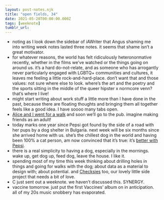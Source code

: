 ```yaml
---
layout: post-notes.njk
title: "open fields, 34"
date: 2021-05-28T00:00:00.000Z
tags: [weeknote]
tumblr_url: 
---
```



*   noting as I look down the sidebar of iAWriter that Angus shaming me into writing week notes lasted three notes. it seems that shame isn’t a great motivator.
*   for whatever reasons, the world has felt ridiculously heteronormative recently, whether in the films we’ve watched or the things going on around us. it’s a hard do-not-relate, and as someone who has arrogantly never particularly engaged with LGBTQ+ communities and cultures, it leaves me feeling a little rock-and-hard-place. don’t want that and those values: not sure where else to look. where’s the art and the poetry and the sports sitting in the middle of the queer hipster x normcore venn? that’s where I live!
*   might start writing about work stuff a little more than I have done in the past, because there are floating thoughts and bringing them all together feels like a good idea. I have soooo many tabs open.
*   [Alice and I went for a walk](https://alicebartlett.co.uk/blog/weaknotes-135) and soon we’ll go to the pub. imagine making friends as an adult!
*   today marks one year since Pepsi got found by the side of a road with her pups by a dog shelter in Bulgaria. next week will be six months since she arrived home with us. she’s the chillest dog in the world and having been 100% a cat person, am now convinced that it’s true: it’s [better with Pepsi](https://twitter.com/graemefraser/status/1398224694986346498).
*   there is a real simplicity to having a dog, especially in the mornings. wake up, get dog up, feed dog, leave the house. I like it.
*   spending most of my time this week thinking about drilling holes in things and going for walks with the dog; about data as a material to design with; about potential. and [Checksies](http://checksies.com) too, our lovely little side project that needs a bit of love.
*   C just sent out a weeknote. we haven’t discussed this. SYNERGY.
*   vaccine tomorrow. just put the first Vaccines’ album on in anticipation. all of my 20s music snobbery has evaporated.
